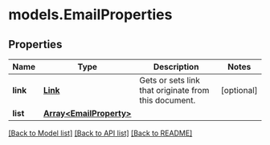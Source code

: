 # models.EmailProperties
## Properties
Name | Type | Description | Notes
------------ | ------------- | ------------- | -------------
**link** | [**Link**](Link.md) | Gets or sets link that originate from this document. | [optional] 
**list** | [**Array&lt;EmailProperty&gt;**](EmailProperty.md) |  | 



[[Back to Model list]](README.md#documentation-for-models) [[Back to API list]](README.md#documentation-for-api-endpoints) [[Back to README]](README.md)


